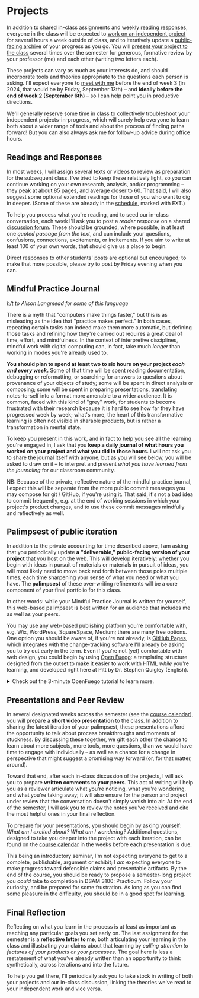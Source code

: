 # Projects

In addition to shared in-class assignments and weekly [reading responses](#readings-and-responses), everyone in the class will be expected to [work on an independent project](#mindful-practice-journal) for several hours a week outside of class, and to iteratively update a [public-facing archive](#palimpsest-of-public-iteration) of your progress as you go. You will [present your project to the class](#presentations-and-peer-review) several times over the semester for generous, formative review by your professor (me) and each other (writing two letters each).

These projects can vary as much as your interests do, and should incorporate tools and theories appropriate to the questions each person is asking. I'll expect everyone to [meet with me](office.md) before the end of week 3 (in 2024, that would be by Friday, September 13th) – and **ideally before the end of week 2 (September 6th)** – so I can help point you in productive directions.

We'll generally reserve some time in class to collectively troubleshoot your independent projects-in-progress, which will surely help everyone to learn both about a wider range of tools and about the process of finding paths forward! But you can also always ask me for follow-up advice during office hours.

## Readings and Responses
In most weeks, I will assign several texts or videos to review as preparation for the subsequent class. I've tried to keep these relatively light, so you can continue working on your own research, analysis, and/or programming – they peak at about 85 pages, and average closer to 60. That said, I will also suggest some optional extended readings for those of you who want to dig in deeper. (Some of these are already in the [schedule](schedule), marked with EXT.)

To help you process what you're reading, and to seed our in-class conversation, each week I'll ask you to post a _reader response_ on a shared [discussion forum]({{site.repo_url}}/discussions). These should be grounded, where possible, in at least one _quoted passage from the text_, and can include your questions, confusions, connections, excitements, or incitements. If you aim to write at least 100 of your own words, that should give us a place to begin.

Direct responses to other students' posts are optional but encouraged; to make that more possible, please try to post by Friday evening when you can.


## Mindful Practice Journal

_h/t to Alison Langmead for some of this language_

There is a myth that "computers make things faster," but this is as misleading as the idea that "practice makes perfect." In both cases, repeating certain tasks can indeed make them more automatic, but defining those tasks and refining how they're carried out requires a great deal of time, effort, and mindfulness. In the context of interpretive disciplines, mindful work with digital computing can, in fact, take much _longer_ than working in modes you're already used to.

**You should plan to spend at least two to six hours on your project _each and every week_.** Some of that time will be spent reading documentation, debugging or reformatting, or searching for answers to questions about provenance of your objects of study; some will be spent in direct analysis or composing; some will be spent in preparing presentations, translating notes-to-self into a format more amenable to a wider audience. It is common, faced with this kind of "grey" work, for students to become frustrated with their research because it is hard to see how far they have progressed week by week; what's more, the heart of this transformative learning is often not visible in sharable products, but is rather a transformation in mental state.

To keep you present in this work, and in fact to help you see all the learning you're engaged in, I ask that you **keep a daily journal of what hours you worked on your project and what you did in those hours.** I will not ask you to share the journal itself with anyone, but as you will see below, you will be asked to draw on it – to interpret and present _what you have learned from the journaling_ for our classroom community.

<aside class="alert alert-info">NB: Because of the private, reflective nature of the mindful practice journal, I expect this will be separate from the more public commit messages you may compose for git / GitHub, if you're using it. That said, it's not a bad idea to commit frequently, e.g. at the end of working sessions in which your project's product changes, and to use these commit messages mindfully and reflectively as well.</aside>

## Palimpsest of public iteration

In addition to the private accounting for time described above, I am asking that you periodically update **a "deliverable," public-facing version of your project** that you host on the web. This will develop iteratively: whether you begin with ideas in pursuit of materials or materials in pursuit of ideas, you will most likely need to move back and forth between those poles multiple times, each time sharpening your sense of what you need or what you have. The **palimpsest** of these over-writing refinements will be a core component of your final portfolio for this class.

In other words: while your Mindful Practice Journal is written for yourself, this web-based palimpsest is best written for an audience that includes me as well as your peers.

You may use any web-based publishing platform you're comfortable with, e.g. Wix, WordPress, SquareSpace, Medium; there are many free options. One option you should be aware of, if you're not already, is [GitHub Pages](https://pages.github.com/), which integrates with the change-tracking software I'll already be asking you to try out early in the term. Even if you're not (yet) comfortable with web design, you could begin by using [Open Fuego](https://open-fuego.github.io/Open-Fuego-Coding-Tools/): a templating structure designed from the outset to make it easier to work with HTML *while* you're learning, and developed right here at Pitt by Dr. Stephen Quigley (English).

<details class="no-print"><summary>Check out the 3-minute OpenFuego tutorial to learn more.</summary>
<iframe width="560" height="315" src="https://www.youtube.com/embed/QzMJtLUncIg" title="Open Fuego Webtext Generator (3-min tutorial) via YouTube" frameborder="0" allow="accelerometer; autoplay; clipboard-write; encrypted-media; gyroscope; picture-in-picture; web-share" allowfullscreen></iframe>
</details>


## Presentations and Peer Review

In several designated weeks across the semester (see the [course calendar](schedule)), you will prepare a **short video presentation** to the class. In addition to sharing the latest iteration of your palimpsest, these presentations afford the opportunity to talk about process breakthroughs and moments of stuckness. By discussing these together, we gift each other the chance to learn about more subjects, more tools, more questions, than we would have time to engage with individually – as well as a chance for a change in perspective that might suggest a promising way forward (or, for that matter, around).

Toward that end, after each in-class discussion of the projects, I will ask you to prepare **written comments to your peers**. This act of writing will help you as a reviewer articulate what you're noticing, what you're wondering, and what you're taking away; it will also ensure for the person and project under review that the conversation doesn't simply vanish into air. At the end of the semester, I will ask you to review the notes you've received and cite the most helpful ones in your final reflection.

To prepare for your presentations, you should begin by asking yourself: _What am I excited about? What am I wondering?_ Additional questions, designed to take you deeper into the project with each iteration, can be found on the [course calendar](schedule) in the weeks before each presentation is due.

This being an introductory seminar, I'm not expecting everyone to get to a complete, publishable, argument or exhibit; I *am* expecting everyone to make progress toward defensible claims and presentable artifacts. By the end of the course, you should be ready to propose a semester-long project you *could* take to completion in DSAM 3100: Practicum. Follow your curiosity, and be prepared for some frustration. As long as you can find some pleasure in the difficulty, you should be in a good spot for learning.


## Final Reflection

Reflecting on what you learn in the process is at least as important as reaching any particular goals you set early on. The last assignment for the semester is a **reflective letter to me**, both articulating your learning in the class and illustrating your claims about that learning by _calling attention to features of your products or your processes_. The goal here is less a restatement of what you’ve already written than an opportunity to think synthetically, across iterations and into the future.

To help you get there, I'll periodically ask you to take stock in writing of both your projects and our in-class discussion, linking the theories we've read to your independent work and vice versa.
